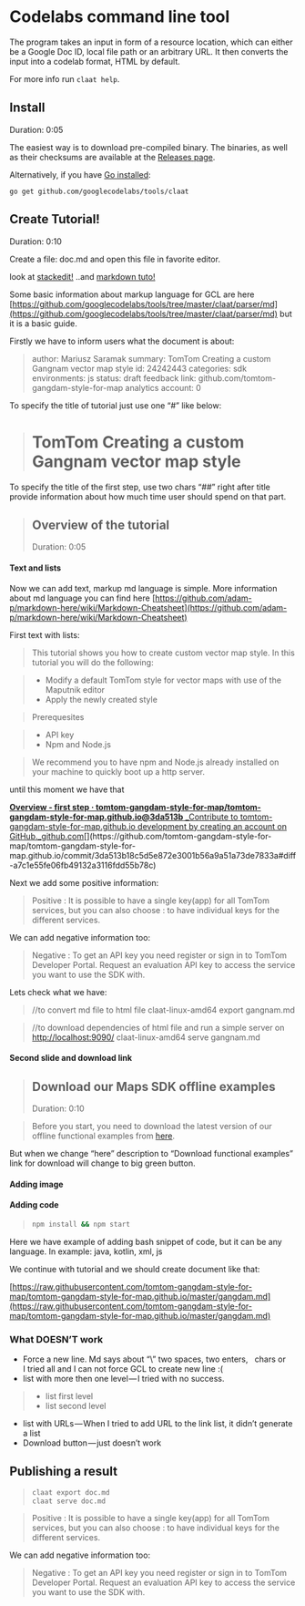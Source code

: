 # Codelabs command line tool

The program takes an input in form of a resource location,
which can either be a Google Doc ID, local file path or an arbitrary URL.
It then converts the input into a codelab format, HTML by default.

For more info run `claat help`.

## Install
Duration: 0:05

The easiest way is to download pre-compiled binary.
The binaries, as well as their checksums are available at the
[Releases page](https://github.com/googlecodelabs/tools/releases/latest).

Alternatively, if you have [Go installed](https://golang.org/doc/install):

    go get github.com/googlecodelabs/tools/claat



## Create Tutorial!
Duration: 0:10

Create a file: doc.md and open this file in favorite editor.

look at [stackedit!](https://stackedit.io/app)
..and [markdown tuto!](https://www.markdowntutorial.com/)

Some basic information about markup language for GCL are here  [https://github.com/googlecodelabs/tools/tree/master/claat/parser/md](https://github.com/googlecodelabs/tools/tree/master/claat/parser/md)  but it is a basic guide.

Firstly we have to inform users what the document is about:

> author: Mariusz Saramak
> summary: TomTom Creating a custom Gangnam vector map style
> id: 24242443
> categories: sdk
> environments: js
> status: draft
> feedback link: github.com/tomtom-gangdam-style-for-map
> analytics account: 0

To specify the title of tutorial just use one “#” like below:

> # TomTom Creating a custom Gangnam vector map style

To specify the title of the first step, use two chars “##” right after title provide information about how much time user should spend on that part.

> ## Overview of the tutorial
> Duration: 0:05

#### Text and lists

Now we can add text, markup md language is simple. More information about md language you can find here  [https://github.com/adam-p/markdown-here/wiki/Markdown-Cheatsheet](https://github.com/adam-p/markdown-here/wiki/Markdown-Cheatsheet)

First text with lists:

> This tutorial shows you how to create custom vector map style. In this tutorial you will do the following:

> * Modify a default TomTom style for vector maps with use of the Maputnik editor
> * Apply the newly created style

> Prerequesites

> * API key
> * Npm and Node.js

> We recommend you to have npm and Node.js already installed on your machine to quickly boot up a http server.

until this moment we have that

[**Overview - first step · tomtom-gangdam-style-for-map/tomtom-gangdam-style-for-map.github.io@3da513b**
_Contribute to tomtom-gangdam-style-for-map.github.io development by creating an account on GitHub._github.com](https://github.com/tomtom-gangdam-style-for-map/tomtom-gangdam-style-for-map.github.io/commit/3da513b18c5d5e872e3001b56a9a51a73de7833a#diff-a7c1e55fe06fb49132a3116fdd55b78c "https://github.com/tomtom-gangdam-style-for-map/tomtom-gangdam-style-for-map.github.io/commit/3da513b18c5d5e872e3001b56a9a51a73de7833a#diff-a7c1e55fe06fb49132a3116fdd55b78c")[](https://github.com/tomtom-gangdam-style-for-map/tomtom-gangdam-style-for-map.github.io/commit/3da513b18c5d5e872e3001b56a9a51a73de7833a#diff-a7c1e55fe06fb49132a3116fdd55b78c)

Next we add some positive information:

> Positive
> : It is possible to have a single key(app) for all TomTom services, but you can also choose : to have individual keys for the different services.

We can add negative information too:

> Negative
> : To get an API key you need register or sign in to TomTom Developer Portal. Request an evaluation API key to access the service you want to use the SDK with.

Lets check what we have:

> //to convert md file to html file
> claat-linux-amd64 export gangnam.md

> //to download dependencies of html file and run a simple server on  [http://localhost:9090/](http://localhost:9090/#0)
> claat-linux-amd64 serve gangnam.md

#### Second slide and download link

> ## Download our Maps SDK offline examples
> Duration: 0:10

> Before you start, you need to download the latest version of our offline functional examples from [here]([https://developer.tomtom.com/maps-sdk/maps-sdk-downloads](https://developer.tomtom.com/maps-sdk/maps-sdk-downloads)).

But when we change “here” description to “Download functional examples” link for download will change to big green button.

#### Adding image



#### Adding code

> ``` bash
> npm install && npm start
> ```

Here we have example of adding bash snippet of code, but it can be any language. In example: java, kotlin, xml, js

We continue with tutorial and we should create document like that:

[https://raw.githubusercontent.com/tomtom-gangdam-style-for-map/tomtom-gangdam-style-for-map.github.io/master/gangdam.md](https://raw.githubusercontent.com/tomtom-gangdam-style-for-map/tomtom-gangdam-style-for-map.github.io/master/gangdam.md)

### What DOESN’T work

-   Force a new line. Md says about “\” two spaces, two enters, &nbsp; chars or <br/> I tried all and I can not force GCL to create new line :(
-   list with more then one level — I tried with no success.

> * list first level
> * list second level

-   list with URLs — When I tried to add URL to the link list, it didn’t generate a list
-   Download button — just doesn’t work

## Publishing a result

> ``` bash
> claat export doc.md
> claat serve doc.md
> ```


> Positive
> : It is possible to have a single key(app) for all TomTom services, but you can also choose : to have individual keys for the different services.

We can add negative information too:

> Negative
> : To get an API key you need register or sign in to TomTom Developer Portal. Request an evaluation API key to access the service you want to use the SDK with.


